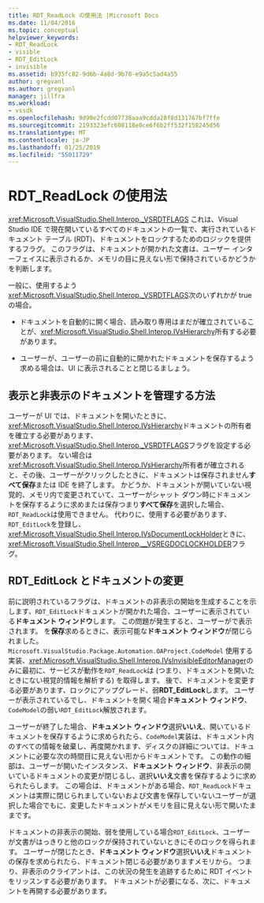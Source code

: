 ```yaml
---
title: RDT_ReadLock の使用法 |Microsoft Docs
ms.date: 11/04/2016
ms.topic: conceptual
helpviewer_keywords:
- RDT_ReadLock
- visible
- RDT_EditLock
- invisible
ms.assetid: b935fc82-9d6b-4a8d-9b70-e9a5c5ad4a55
author: gregvanl
ms.author: gregvanl
manager: jillfra
ms.workload:
- vssdk
ms.openlocfilehash: 9d90e2fcdd07738aaa9cdda28f8d131767bf7ffe
ms.sourcegitcommit: 2193323efc608118e0ce6f6b2ff532f158245d56
ms.translationtype: MT
ms.contentlocale: ja-JP
ms.lasthandoff: 01/25/2019
ms.locfileid: "55011729"
---
```

# <a name="rdtreadlock-usage"></a>RDT_ReadLock の使用法

<xref:Microsoft.VisualStudio.Shell.Interop._VSRDTFLAGS> これは、Visual Studio IDE で現在開いているすべてのドキュメントの一覧で、実行されているドキュメント テーブル (RDT)、ドキュメントをロックするためのロジックを提供するフラグ。 このフラグは、ドキュメントが開かれた文書は、ユーザー インターフェイスに表示されるか、メモリの目に見えない形で保持されているかどうかを判断します。

一般に、使用するよう<xref:Microsoft.VisualStudio.Shell.Interop._VSRDTFLAGS>次のいずれかが true の場合。

- ドキュメントを自動的に開く場合、読み取り専用はまだが確立されていることが、<xref:Microsoft.VisualStudio.Shell.Interop.IVsHierarchy>所有する必要があります。

- ユーザーが、ユーザーの前に自動的に開かれたドキュメントを保存するよう求める場合は、UI に表示されることと閉じるましょう。

## <a name="how-to-manage-visible-and-invisible-documents"></a>表示と非表示のドキュメントを管理する方法

ユーザーが UI では、ドキュメントを開いたときに、<xref:Microsoft.VisualStudio.Shell.Interop.IVsHierarchy>ドキュメントの所有者を確立する必要があります、<xref:Microsoft.VisualStudio.Shell.Interop._VSRDTFLAGS>フラグを設定する必要があります。 ない場合は<xref:Microsoft.VisualStudio.Shell.Interop.IVsHierarchy>所有者が確立されると、その後、ユーザーがクリックしたときに、ドキュメントは保存されません**すべて保存**または IDE を終了します。 かどうか、ドキュメントが開いていない視覚的、メモリ内で変更されていて、ユーザーがシャット ダウン時にドキュメントを保存するように求めまたは保存つまり**すべて保存**を選択した場合、`RDT_ReadLock`は使用できません。 代わりに、使用する必要があります、`RDT_EditLock`を登録し、<xref:Microsoft.VisualStudio.Shell.Interop.IVsDocumentLockHolder>ときに、<xref:Microsoft.VisualStudio.Shell.Interop.__VSREGDOCLOCKHOLDER>フラグ。

## <a name="rdteditlock-and-document-modification"></a>RDT_EditLock とドキュメントの変更

前に説明されているフラグは、ドキュメントの非表示の開始を生成することを示します、`RDT_EditLock`ドキュメントが開かれた場合、ユーザーに表示されている**ドキュメント ウィンドウ**します。 この問題が発生すると、ユーザーがで表示されます。 を**保存**求めるときに、表示可能な**ドキュメント ウィンドウ**が閉じられました。 `Microsoft.VisualStudio.Package.Automation.OAProject.CodeModel` 使用する実装、<xref:Microsoft.VisualStudio.Shell.Interop.IVsInvisibleEditorManager>のみに最初に、サービスが動作を`RDT_ReadLock`は (つまり、ドキュメントを開いたときにない視覚的情報を解析する) を取得します。 後で、ドキュメントを変更する必要があります、ロックにアップグレード、弱**RDT_EditLock**します。 ユーザーが表示されているでし、ドキュメントを開く場合**ドキュメント ウィンドウ**、`CodeModel`の弱い`RDT_EditLock`解放されます。

ユーザーが終了した場合、**ドキュメント ウィンドウ**選択**いいえ**、開いているドキュメントを保存するように求められたら、`CodeModel`実装は、ドキュメント内のすべての情報を破棄し、再度開かれます、ディスクの詳細については、ドキュメントに必要な次の時間目に見えない形からドキュメントです。 この動作の細部は、ユーザーが開いたインスタンス、**ドキュメント ウィンドウ**、非表示の開いているドキュメントの変更が閉じるし、選択**いいえ**文書を保存するように求められたらします。 この場合は、ドキュメントがある場合、`RDT_ReadLock`ドキュメントは実際に閉じられましていないおよび文書を保存していないユーザーが選択した場合でもに、変更したドキュメントがメモリを目に見えない形で開いたままです。

ドキュメントの非表示の開始、弱を使用している場合`RDT_EditLock`、ユーザーが文書がはっきりと他のロックが保持されていないときにそのロックを得られます。 ユーザーが閉じたとき、**ドキュメント ウィンドウ**選択**いいえ**ドキュメントの保存を求められたら、ドキュメント閉じる必要がありますメモリから。 つまり、非表示のクライアントは、この状況の発生を追跡するために RDT イベントをリッスンする必要があります。 ドキュメントが必要になる、次に、ドキュメントを再開する必要があります。